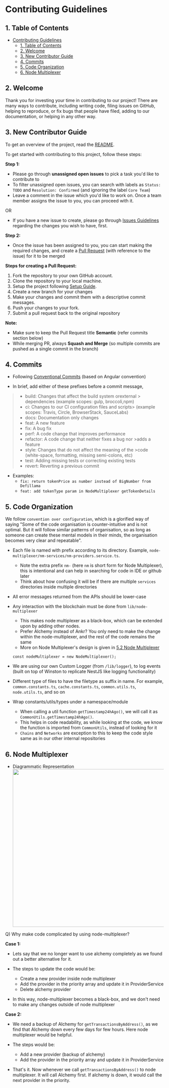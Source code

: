 # Contributing Guidelines

## 1. Table of Contents

- [Contributing Guidelines](#contributing-guidelines)
  - [1. Table of Contents](#1-table-of-contents)
  - [2. Welcome](#2-welcome)
  - [3. New Contributor Guide](#3-new-contributor-guide)
  - [4. Commits](#4-commits)
  - [5. Code Organization](#5-code-organization)
  - [6. Node Multiplexer](#6-node-multiplexer)

## 2. Welcome

Thank you for investing your time in contributing to our project! There are many ways to contribute, including writing code, filing issues on GitHub, helping to reproduce, or fix bugs that people have filed, adding to our documentation, or helping in any other way.

## 3. New Contributor Guide

To get an overview of the project, read the [README](README.md).

To get started with contributing to this project, follow these steps:

**Step 1:**

- Please go through **unassigned open issues** to pick a task you'd like to contribute to
- To filter unassigned open issues, you can search with labels as `Status: TODO` and `Resolution: Confirmed` (and ignoring the label `Core Team`)
- Leave a comment in the issue which you'd like to work on. Once a team member assigns the issue to you, you can proceed with it.

OR

- If you have a new issue to create, please go through [Issues Guidelines](./ISSUES.md) regarding the changes you wish to have, first.

**Step 2:**

- Once the issue has been assigned to you, you can start making the required changes, and create a [Pull Request](https://github.com/Arda-finance/olynthus/pulls) (with reference to the issue) for it to be merged

**Steps for creating a Pull Request:**

1. Fork the repository to your own GitHub account.
2. Clone the repository to your local machine.
3. Setup the project following [Setup Guide](./SETUP.md).
4. Create a new branch for your changes
5. Make your changes and commit them with a descriptive commit messages.
6. Push your changes to your fork.
7. Submit a pull request back to the original repository

**Note:**

- Make sure to keep the Pull Request title **Semantic** (refer commits section below)
- While merging PR, always **Squash and Merge** (so multiple commits are pushed as a single commit in the branch)

## 4. Commits

- Following [Conventional Commits](https://www.conventionalcommits.org/en/v1.0.0/) (based on Angular convention)

- In brief, add either of these prefixes before a commit message,

> - build: Changes that affect the build system orexternal > dependencies (example scopes: gulp, broccoli,npm)
> - ci: Changes to our CI configuration files and scripts> (example scopes: Travis, Circle, BrowserStack, SauceLabs)
> - docs: Documentation only changes
> - feat: A new feature
> - fix: A bug fix
> - perf: A code change that improves performance
> - refactor: A code change that neither fixes a bug nor >adds a feature
> - style: Changes that do not affect the meaning of the >code (white-space, formatting, missing semi-colons, etc)
> - test: Adding missing tests or correcting existing tests
> - revert: Reverting a previous commit

- Examples:
  - `fix: return tokenPrice as number instead of BigNumber from Defillama`
  - `feat: add tokenType param in NodeMultiplexer getTokenDetails`

## 5. Code Organization

We follow `convention over configuration`, which is a glorified way of saying "Some of the code organisation is counter-intuitive and is not optimal. But it will follow similar patterns of organisation, so as long as someone can create these mental models in their minds, the organisation becomes very clear and repeatable".

- Each file is named with prefix according to its directory. Example, `node-multiplexer/nm-services/nm-providers.service.ts`.

  - Note the extra prefix `nm-` (here `nm` is short form for Node Multiplexer), this is intentional and can help in searching for code in IDE or github later
  - Think about how confusing it will be if there are multiple `services` directories inside multiple directories

- All error messages returned from the APIs should be lower-case

- Any interaction with the blockchain must be done from `lib/node-multiplexer`

  - This makes node multiplexer as a black-box, which can be extended upon by adding other nodes.
  - Prefer Alchemy instead of Ankr? You only need to make the change within the node-multiplexer, and the rest of the code remains the same
  - More on Node Multiplexer's design is given in [5.2 Node Multiplexer](#52-node-multiplexer)

  ```
  const nodeMultiplexer = new NodeMultiplexer();
  ```

- We are using our own Custom Logger (from `/lib/logger`), to log events (built on top of Winston to replicate NestJS like logging functionality)

- Different type of files to have the filetype as suffix in name. For example, `common.constants.ts`, `cache.constants.ts`, `common.utils.ts`, `node.utils.ts`, and so on

- Wrap constants/utils/types under a namespace/module

  - When calling a util function `getTimestamp24hAgo()`, we will call it as `CommonUtils.getTimestamp24hAgo()`.
  - This helps in code readability, as while looking at the code, we know the function is imported from `CommonUtils`, instead of looking for it
  - `Chains` and `Networks` are exception to this to keep the code style same as in our other internal repositories

## 6. Node Multiplexer

- Diagrammatic Representation
  <div>
    <img width="500" src="https://user-images.githubusercontent.com/106659572/216564908-ef728a12-24f6-46ff-ae4e-b8d3e2a9e389.png">
  </div>

Q) Why make code complicated by using node-multiplexer?

**Case 1:**

- Lets say that we no longer want to use alchemy completely as we found out a better alternative for it.

- The steps to update the code would be:

  - Create a new provider inside node multiplexer
  - Add the provider in the priority array and update it in ProviderService
  - Delete alchemy provider

- In this way, node-multiplexer becomes a black-box, and we don't need to make any changes outside of node multiplexer

**Case 2:**

- We need a backup of Alchemy for `getTransactionsByAddress()`, as we find that Alchemy down every few days for few hours. Here node multiplexer would be helpful.

- The steps would be:

  - Add a new provider (backup of alchemy)
  - Add the provider in the priority array and update it in ProviderService

- That's it. Now whenever we call `getTransactionsByAddress()` to node multiplexer. It will call Alchemy first. If alchemy is down, it would call the next provider in the priority.
